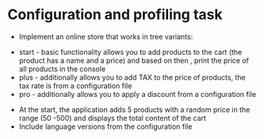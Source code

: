 # Configuration and profiling task

- Implement an online store that works in tree variants:

* start - basic functionality allows you to add products to the cart (the product has a name and a price) and based on then
, print the price of all products in the console 
* plus - additionally allows you to add TAX to the price of products, 
the tax rate is from a configuration file
* pro - additionally allows you to apply a discount from a configuration file

- At the start, the application adds 5 products with a random price in the range
(50 -500) and displays the total content of the cart
- Include language versions from the configuration file